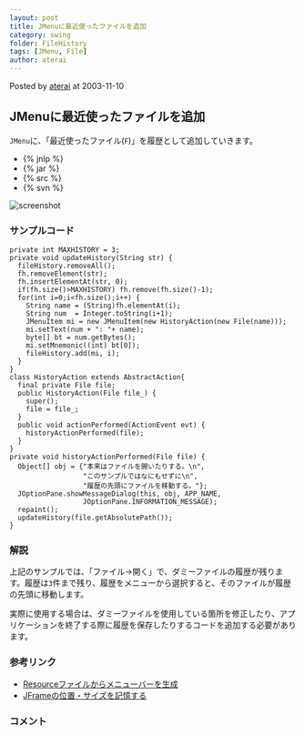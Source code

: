 ```yaml
---
layout: post
title: JMenuに最近使ったファイルを追加
category: swing
folder: FileHistory
tags: [JMenu, File]
author: aterai
---
```


Posted by [aterai](http://terai.xrea.jp/aterai.html) at 2003-11-10

## JMenuに最近使ったファイルを追加
`JMenu`に、「最近使ったファイル(`F`)」を履歴として追加していきます。

- {% jnlp %}
- {% jar %}
- {% src %}
- {% svn %}

<!-- dummy comment line for breaking list -->

![screenshot](http://lh3.ggpht.com/_9Z4BYR88imo/TQTMffElRbI/AAAAAAAAAZQ/1d47Mop5D-0/s800/FileHistory.png)

### サンプルコード
<pre class="prettyprint"><code>private int MAXHISTORY = 3;
private void updateHistory(String str) {
  fileHistory.removeAll();
  fh.removeElement(str);
  fh.insertElementAt(str, 0);
  if(fh.size()&gt;MAXHISTORY) fh.remove(fh.size()-1);
  for(int i=0;i&lt;fh.size();i++) {
    String name = (String)fh.elementAt(i);
    String num  = Integer.toString(i+1);
    JMenuItem mi = new JMenuItem(new HistoryAction(new File(name)));
    mi.setText(num + ": "+ name);
    byte[] bt = num.getBytes();
    mi.setMnemonic((int) bt[0]);
    fileHistory.add(mi, i);
  }
}
class HistoryAction extends AbstractAction{
  final private File file;
  public HistoryAction(File file_) {
    super();
    file = file_;
  }
  public void actionPerformed(ActionEvent evt) {
    historyActionPerformed(file);
  }
}
private void historyActionPerformed(File file) {
  Object[] obj = {"本来はファイルを開いたりする。\n",
                  "このサンプルではなにもせずに\n",
                  "履歴の先頭にファイルを移動する。"};
  JOptionPane.showMessageDialog(this, obj, APP_NAME,
                  JOptionPane.INFORMATION_MESSAGE);
  repaint();
  updateHistory(file.getAbsolutePath());
}
</code></pre>

### 解説
上記のサンプルでは、「ファイル->開く」で、ダミーファイルの履歴が残ります。履歴は`3`件まで残り、履歴をメニューから選択すると、そのファイルが履歴の先頭に移動します。

実際に使用する場合は、ダミーファイルを使用している箇所を修正したり、アプリケーションを終了する際に履歴を保存したりするコードを追加する必要があります。

### 参考リンク
- [Resourceファイルからメニューバーを生成](http://terai.xrea.jp/Swing/ResourceMenuBar.html)
- [JFrameの位置・サイズを記憶する](http://terai.xrea.jp/Swing/Preferences.html)

<!-- dummy comment line for breaking list -->

### コメント
